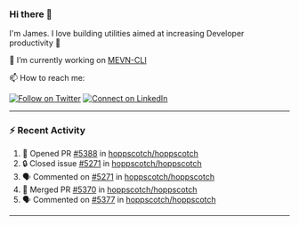 ### Hi there 👋

I'm James. I love building utilities aimed at increasing Developer productivity :raised_hands: 

🔭 I’m currently working on [MEVN-CLI](https://github.com/madlabsinc/mevn-cli)

📫 How to reach me:

[![Follow on Twitter](https://img.shields.io/badge/--twitter?label=Twitter&logo=Twitter&style=social)](https://twitter.com/james_madhacks) [![Connect on LinkedIn](https://img.shields.io/badge/--linkedin?label=LinkedIn&logo=LinkedIn&style=social)](https://www.linkedin.com/in/jamesgeorge007)

---

### :zap: Recent Activity

<!--START_SECTION:activity-->
1. 💪 Opened PR [#5388](https://github.com/hoppscotch/hoppscotch/pull/5388) in [hoppscotch/hoppscotch](https://github.com/hoppscotch/hoppscotch)
2. 🔒 Closed issue [#5271](https://github.com/hoppscotch/hoppscotch/issues/5271) in [hoppscotch/hoppscotch](https://github.com/hoppscotch/hoppscotch)
3. 🗣 Commented on [#5271](https://github.com/hoppscotch/hoppscotch/issues/5271#issuecomment-3278850961) in [hoppscotch/hoppscotch](https://github.com/hoppscotch/hoppscotch)
4. 🎉 Merged PR [#5370](https://github.com/hoppscotch/hoppscotch/pull/5370) in [hoppscotch/hoppscotch](https://github.com/hoppscotch/hoppscotch)
5. 🗣 Commented on [#5377](https://github.com/hoppscotch/hoppscotch/issues/5377#issuecomment-3263931358) in [hoppscotch/hoppscotch](https://github.com/hoppscotch/hoppscotch)
<!--END_SECTION:activity-->

---

<!--
**jamesgeorge007/jamesgeorge007** is a ✨ _special_ ✨ repository because its `README.md` (this file) appears on your GitHub profile.

Here are some ideas to get you started:

- 🌱 I’m currently learning ...
- 👯 I’m looking to collaborate on ...
- 🤔 I’m looking for help with ...
- 💬 Ask me about ...
- 😄 Pronouns: ...
- ⚡ Fun fact: ...
-->

